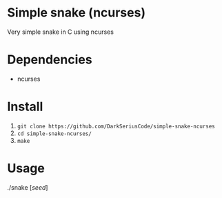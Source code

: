 # Simple snake (ncurses)
Very simple snake in C using ncurses

# Dependencies
* ncurses

# Install
1. `git clone https://github.com/DarkSeriusCode/simple-snake-ncurses`
2. `cd simple-snake-ncurses/`
3. `make`


# Usage
./snake [*seed*]